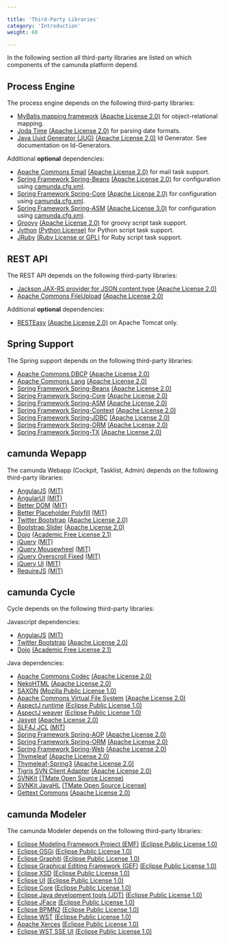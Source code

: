 ```yaml
---

title: 'Third-Party Libraries'
category: 'Introduction'
weight: 60

---
```


In the following section all third-party libraries are listed on which components of the
camunda platform depend.

## Process Engine

The process engine depends on the following third-party libraries:

- [MyBatis mapping framework](http://mybatis.github.io/mybatis-3/) [(Apache License 2.0)][apache] for object-relational mapping.
- [Joda Time](http://www.joda.org/joda-time/) [(Apache License 2.0)][apache] for parsing date formats.
- [Java Uuid Generator (JUG)](http://wiki.fasterxml.com/JugHome) [(Apache License 2.0)][apache] Id Generator. See documentation on Id-Generators.

Additional __optional__ dependencies:

- [Apache Commons Email](http://commons.apache.org/proper/commons-email/) [(Apache License 2.0)][apache] for mail task support.
- [Spring Framework Spring-Beans](http://projects.spring.io/spring-framework/) [(Apache License 2.0)][apache] for configuration using [camunda.cfg.xml](ref:#process-engine-process-engine-bootstrapping-configure-process-engine-using-spring-xml).
- [Spring Framework Spring-Core](http://projects.spring.io/spring-framework/) [(Apache License 2.0)][apache] for configuration using [camunda.cfg.xml](ref:#process-engine-process-engine-bootstrapping-configure-process-engine-using-spring-xml).
- [Spring Framework Spring-ASM](http://projects.spring.io/spring-framework/) [(Apache License 3.0)][apache] for configuration using [camunda.cfg.xml](ref:#process-engine-process-engine-bootstrapping-configure-process-engine-using-spring-xml).
- [Groovy](http://groovy.codehaus.org/) [(Apache License 2.0)][apache] for groovy script task support.
- [Jython](http://www.jython.org) [(Python License)][python] for Python script task support.
- [JRuby](http://jruby.org/) [(Ruby License or GPL)][jruby] for Ruby script task support.

## REST API

The REST API depends on the following third-party libraries:

- [Jackson JAX-RS provider for JSON content type](http://jackson.codehaus.org/) [(Apache License 2.0)][apache]
- [Apache Commons FileUpload](http://commons.apache.org/proper/commons-fileupload/) [(Apache License 2.0)][apache]

Additional __optional__ dependencies:

- [RESTEasy](http://www.jboss.org/resteasy) [(Apache License 2.0)][apache] on Apache Tomcat only.


## Spring Support

The Spring support depends on the following third-party libraries:

- [Apache Commons DBCP](http://commons.apache.org/proper/commons-dbcp/) [(Apache License 2.0)][apache]
- [Apache Commons Lang](http://commons.apache.org/proper/commons-lang/) [(Apache License 2.0)][apache]
- [Spring Framework Spring-Beans](http://projects.spring.io/spring-framework/) [(Apache License 2.0)][apache]
- [Spring Framework Spring-Core](http://projects.spring.io/spring-framework/) [(Apache License 2.0)][apache]
- [Spring Framework Spring-ASM](http://projects.spring.io/spring-framework/) [(Apache License 2.0)][apache]
- [Spring Framework Spring-Context](http://projects.spring.io/spring-framework/) [(Apache License 2.0)][apache]
- [Spring Framework Spring-JDBC](http://projects.spring.io/spring-framework/) [(Apache License 2.0)][apache]
- [Spring Framework Spring-ORM](http://projects.spring.io/spring-framework/) [(Apache License 2.0)][apache]
- [Spring Framework Spring-TX](http://projects.spring.io/spring-framework/) [(Apache License 2.0)][apache]

## camunda Wepapp

The camunda Webapp (Cockpit, Tasklist, Admin) depends on the following third-party libraries:

- [AngularJS](http://angularjs.org/) [(MIT)][mit]
- [AngularUI](http://angular-ui.github.io/) [(MIT)][mit]
- [Better DOM](http://chemerisuk.github.io/better-dom/) [(MIT)][mit]
- [Better Placeholder Polyfill](https://github.com/chemerisuk/better-placeholder-polyfill) [(MIT)][mit]
- [Twitter Bootstrap](http://getbootstrap.com/2.3.2/) [(Apache License 2.0)][apache]
- [Bootstrap Slider](http://www.eyecon.ro/bootstrap-slider) [(Apache License 2.0)][apache]
- [Dojo](http://dojotoolkit.org/) [(Academic Free License 2.1)][dojo]
- [jQuery](http://jquery.com/) [(MIT)][mit]
- [jQuery Mousewheel](https://github.com/brandonaaron/jquery-mousewheel) [(MIT)][mit]
- [jQuery Overscroll Fixed](https://github.com/azoff/overscroll) [(MIT)][mit]
- [jQuery UI](https://jqueryui.com/) [(MIT)][mit]
- [RequireJS](http://requirejs.org/) [(MIT)][mit]

## camunda Cycle

Cycle depends on the following third-party libraries:

Javascript dependencies:
- [AngularJS](http://angularjs.org/) [(MIT)][mit]
- [Twitter Bootstrap](http://getbootstrap.com/2.3.2/) [(Apache License 2.0)][apache]
- [Dojo](http://dojotoolkit.org/) [(Academic Free License 2.1)][dojo]

Java dependencies:
- [Apache Commons Codec](http://commons.apache.org/proper/commons-codec/) [(Apache License 2.0)][apache]
- [NekoHTML](http://nekohtml.sourceforge.net/) [(Apache License 2.0)][apache]
- [SAXON](http://saxon.sourceforge.net/) [(Mozilla Public License 1.0)][mpl]
- [Apache Commons Virtual File System](https://commons.apache.org/proper/commons-vfs/) [(Apache License 2.0)][apache]
- [AspectJ runtime](http://eclipse.org/aspectj/) [(Eclipse Public License 1.0)][epl]
- [AspectJ weaver](http://eclipse.org/aspectj/) [(Eclipse Public License 1.0)][epl]
- [Jasypt](http://www.jasypt.org/) [(Apache License 2.0)][apache]
- [SLF4J JCL](http://www.slf4j.org/legacy.html) [(MIT)][mit]
- [Spring Framework Spring-AOP](http://projects.spring.io/spring-framework/) [(Apache License 2.0)][apache]
- [Spring Framework Spring-ORM](http://projects.spring.io/spring-framework/) [(Apache License 2.0)][apache]
- [Spring Framework Spring-Web](http://projects.spring.io/spring-framework/) [(Apache License 2.0)][apache]
- [Thymeleaf](http://www.thymeleaf.org/) [(Apache License 2.0)][apache]
- [Thymeleaf-Spring3](http://www.thymeleaf.org/) [(Apache License 2.0)][apache]
- [Tigris SVN Client Adapter](http://subclipse.tigris.org/svnClientAdapter.html) [(Apache License 2.0)][apache]
- [SVNKit](http://svnkit.com/) [(TMate Open Source License)][tmate]
- [SVNKit JavaHL](http://svnkit.com/) [(TMate Open Source License)][tmate]
- [Gettext Commons](https://code.google.com/p/gettext-commons/) [(Apache License 2.0)][apache]

## camunda Modeler

The camunda Modeler depends on the following third-party libraries:

- [Eclipse Modeling Framework Project (EMF)](https://www.eclipse.org/modeling/emf/) [(Eclipse Public License 1.0)][epl]
- [Eclipse OSGi](https://www.eclipse.org) [(Eclipse Public License 1.0)][epl]
- [Eclipse Graphiti](https://www.eclipse.org/graphiti) [(Eclipse Public License 1.0)][epl]
- [Eclipse Graphical Editing Framework (GEF)](http://www.eclipse.org/gef/) [(Eclipse Public License 1.0)][epl]
- [Eclipse XSD](https://www.eclipse.org) [(Eclipse Public License 1.0)][epl]
- [Eclipse UI](https://www.eclipse.org) [(Eclipse Public License 1.0)][epl]
- [Eclipse Core](http://www.eclipse.org/eclipse/platform-core/) [(Eclipse Public License 1.0)][epl]
- [Eclipse Java development tools (JDT)](http://www.eclipse.org/jdt/) [(Eclipse Public License 1.0)][epl]
- [Eclipse JFace](http://wiki.eclipse.org/JFace) [(Eclipse Public License 1.0)][epl]
- [Eclipse BPMN2](http://www.eclipse.org/modeling/mdt/?project=bpmn2) [(Eclipse Public License 1.0)][epl]
- [Eclipse WST](https://www.eclipse.org/webtools/wst/main.php) [(Eclipse Public License 1.0)][epl]
- [Apache Xerces](http://xerces.apache.org/) [(Eclipse Public License 1.0)][epl]
- [Eclipse WST SSE UI](http://www.eclipse.org/webtools/wst/components/sse/overview.html) [(Eclipse Public License 1.0)][epl]

[apache]: http://www.apache.org/licenses/LICENSE-2.0.html
[mit]: http://opensource.org/licenses/MIT
[dojo]: https://github.com/dojo/dojo/blob/1.9/LICENSE#L43-L195
[mpl]: https://www.mozilla.org/MPL/1.0/
[epl]: http://www.eclipse.org/legal/epl-v10.html
[tmate]: http://svnkit.com/license.html
[python]: http://www.jython.org/license.html
[jruby]: https://github.com/jruby/jruby/blob/master/LICENSE.RUBY

